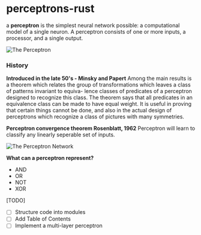 # perceptrons-rust

a __perceptron__ is the simplest neural network possible: a computational model of a single neuron. A perceptron consists of one or more inputs, a processor, and a single output.

![The Perceptron](https://i.imgur.com/vBNd9hT.png)

### History

__Introduced in the late 50's - Minsky and Papert__
Among the main results is a theorem which relates the group of transformations which leaves a class of patterns invariant to equiva- lence classes of predicates of a perceptron designed to recognize this class. The theorem says that all predicates in an equivalence class can be made to have equal weight. It is useful in proving that certain things cannot be done, and also in the actual design of perceptrons which recognize a class of pictures with many symmetries.

__Perceptron convergence theorem Rosenblatt, 1962__
Perceptron will learn to classify any linearly seperable set of inputs.

![The Perceptron Network](https://i.imgur.com/BNLMEnh.png)

__What can a perceptron represent?__

* AND
* OR
* NOT
* XOR



[TODO]
- [ ] Structure code into modules
- [ ] Add Table of Contents
- [ ] Implement a multi-layer perceptron
